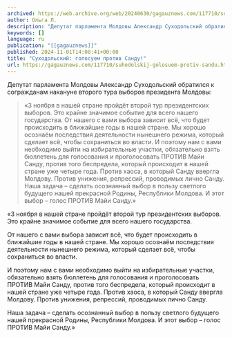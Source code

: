 ```yaml
---
archived: https://web.archive.org/web/20240630/gagauznews.com/117710/suhodolskij-golosuem-protiv-sandu.html
author: Ольга Л.
description: "Депутат парламента Молдовы Александр Суходольский обратился к согражданам накануне второго тура выборов президента Молдовы: «3 ноября в нашей стране пройдёт второй тур президентских выборов. Это крайне значимое событие для всего нашего государства. От нашего с вами выбора зависит всё, что будет происходить в ближайшие годы в нашей стране. Мы хорошо осознаём последствия деятельности нынешнего режима, который сделает всё, чтобы сохраниться во власти. И поэтому нам с вами необходимо выйти на избирательные участки, обязательно взять бюллетень для голосования и проголосовать ПРОТИВ Майи Санду, против того беспредела, который происходит в нашей стране уже четыре года. Против хаоса, в который Санду ввергла Молдову. […]"
keywords: []
language: ru
publication: "[[gagauznews]]"
published: 2024-11-01T14:08:41+00:00
title: "Суходольский: голосуем против Санду!"
url: https://gagauznews.com/117710/suhodolskij-golosuem-protiv-sandu.html
---
```


Депутат парламента Молдовы Александр Суходольский обратился к согражданам накануне второго тура выборов президента Молдовы:

> «3 ноября в нашей стране пройдёт второй тур президентских выборов. Это крайне значимое событие для всего нашего государства.
> От нашего с вами выбора зависит всё, что будет происходить в ближайшие годы в нашей стране. Мы хорошо осознаём последствия деятельности нынешнего режима, который сделает всё, чтобы сохраниться во власти.
> И поэтому нам с вами необходимо выйти на избирательные участки, обязательно взять бюллетень для голосования и проголосовать ПРОТИВ Майи Санду, против того беспредела, который происходит в нашей стране уже четыре года. Против хаоса, в который Санду ввергла Молдову. Против унижения, репрессий, проводимых лично Санду.
> Наша задача – сделать осознанный выбор в пользу светлого будущего нашей прекрасной Родины, Республики Молдова. И этот выбор – голос ПРОТИВ Майи Санду.»

«3 ноября в нашей стране пройдёт второй тур президентских выборов. Это крайне значимое событие для всего нашего государства.

От нашего с вами выбора зависит всё, что будет происходить в ближайшие годы в нашей стране. Мы хорошо осознаём последствия деятельности нынешнего режима, который сделает всё, чтобы сохраниться во власти.

И поэтому нам с вами необходимо выйти на избирательные участки, обязательно взять бюллетень для голосования и проголосовать ПРОТИВ Майи Санду, против того беспредела, который происходит в нашей стране уже четыре года. Против хаоса, в который Санду ввергла Молдову. Против унижения, репрессий, проводимых лично Санду.

Наша задача – сделать осознанный выбор в пользу светлого будущего нашей прекрасной Родины, Республики Молдова. И этот выбор – голос ПРОТИВ Майи Санду.»